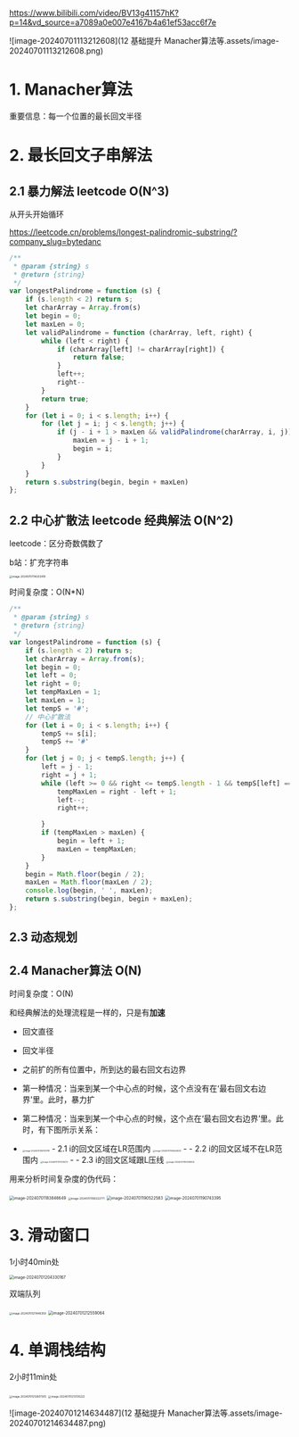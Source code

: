 https://www.bilibili.com/video/BV13g41157hK?p=14&vd_source=a7089a0e007e4167b4a61ef53acc6f7e

![image-20240701113212608](12 基础提升 Manacher算法等.assets/image-20240701113212608.png)

# 1. Manacher算法

重要信息：每一个位置的最长回文半径

# 2. 最长回文子串解法

## 2.1 暴力解法 leetcode O(N^3)

从开头开始循环

https://leetcode.cn/problems/longest-palindromic-substring/?company_slug=bytedanc

```javascript
/**
 * @param {string} s
 * @return {string}
 */
var longestPalindrome = function (s) {
    if (s.length < 2) return s;
    let charArray = Array.from(s)
    let begin = 0;
    let maxLen = 0;
    let validPalindrome = function (charArray, left, right) {
        while (left < right) {
            if (charArray[left] != charArray[right]) {
                return false;
            }
            left++;
            right--
        }
        return true;
    }
    for (let i = 0; i < s.length; i++) {
        for (let j = i; j < s.length; j++) {
            if (j - i + 1 > maxLen && validPalindrome(charArray, i, j)) {
                maxLen = j - i + 1;
                begin = i;
            }
        }
    }
    return s.substring(begin, begin + maxLen)
};
```

## 2.2 中心扩散法 leetcode 经典解法 O(N^2)

leetcode：区分奇数偶数了

b站：扩充字符串

<img src="12 基础提升 Manacher算法等.assets/image-20240701114203419.png" alt="image-20240701114203419" style="zoom: 33%;" />

时间复杂度：O(N*N)

```javascript
/**
 * @param {string} s
 * @return {string}
 */
var longestPalindrome = function (s) {
    if (s.length < 2) return s;
    let charArray = Array.from(s);
    let begin = 0;
    let left = 0;
    let right = 0;
    let tempMaxLen = 1;
    let maxLen = 1;
    let tempS = '#';
    // 中心扩散法
    for (let i = 0; i < s.length; i++) {
        tempS += s[i];
        tempS += '#'
    }
    for (let j = 0; j < tempS.length; j++) {
        left = j - 1;
        right = j + 1;
        while (left >= 0 && right <= tempS.length - 1 && tempS[left] == tempS[right]) {
            tempMaxLen = right - left + 1;
            left--;
            right++;

        }
        if (tempMaxLen > maxLen) {
            begin = left + 1;
            maxLen = tempMaxLen;
        }
    }
    begin = Math.floor(begin / 2);
    maxLen = Math.floor(maxLen / 2);
    console.log(begin, ' ', maxLen);
    return s.substring(begin, begin + maxLen);
};
```

## 2.3 动态规划

## 2.4 Manacher算法 O(N)

时间复杂度：O(N)

和经典解法的处理流程是一样的，只是有**加速**

- 回文直径
- 回文半径
- 之前扩的所有位置中，所到达的最右回文右边界



- 第一种情况：当来到某一个中心点的时候，这个点没有在‘最右回文右边界’里。此时，暴力扩
- 第二种情况：当来到某一个中心点的时候，这个点在‘最右回文右边界’里。此时，有下图所示关系：

- <img src="12 基础提升 Manacher算法等.assets/image-20240701163741718.png" alt="image-20240701163741718" style="zoom:25%;" />
  - 2.1 i的回文区域在LR范围内 <img src="12 基础提升 Manacher算法等.assets/image-20240701164524933.png" alt="image-20240701164524933" style="zoom:25%;" />
  - 
  - 2.2 i的回文区域不在LR范围内 <img src="12 基础提升 Manacher算法等.assets/image-20240701170310072.png" alt="image-20240701170310072" style="zoom:25%;" />
  - 
  - 2.3 i的回文区域跟L压线 <img src="12 基础提升 Manacher算法等.assets/image-20240701183039902.png" alt="image-20240701183039902" style="zoom:25%;" />



用来分析时间复杂度的伪代码：

 <img src="12 基础提升 Manacher算法等.assets/image-20240701183846649.png" alt="image-20240701183846649" style="zoom:50%;" />

<img src="12 基础提升 Manacher算法等.assets/image-20240701190222771.png" alt="image-20240701190222771" style="zoom:33%;" />



<img src="12 基础提升 Manacher算法等.assets/image-20240701190522583.png" alt="image-20240701190522583" style="zoom:50%;" />

<img src="12 基础提升 Manacher算法等.assets/image-20240701190743395.png" alt="image-20240701190743395" style="zoom:50%;" />

# 3. 滑动窗口

1小时40min处

<img src="12 基础提升 Manacher算法等.assets/image-20240701204330167.png" alt="image-20240701204330167" style="zoom: 50%;" />

双端队列

<img src="12 基础提升 Manacher算法等.assets/image-20240701211446359.png" alt="image-20240701211446359" style="zoom: 33%;" />

<img src="12 基础提升 Manacher算法等.assets/image-20240701212559064.png" alt="image-20240701212559064" style="zoom: 50%;" />



# 4. 单调栈结构

2小时11min处

<img src="12 基础提升 Manacher算法等.assets/image-20240701212807305.png" alt="image-20240701212807305" style="zoom: 33%;" />



<img src="12 基础提升 Manacher算法等.assets/image-20240701213135222.png" alt="image-20240701213135222" style="zoom: 33%;" />



![image-20240701214634487](12 基础提升 Manacher算法等.assets/image-20240701214634487.png)







































